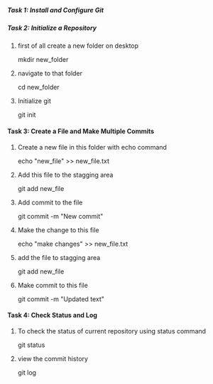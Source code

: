 ##### Task 1: Install and Configure Git







##### Task 2: Initialize a Repository

1. first of all create a new folder on desktop

     mkdir new_folder

2. navigate to that folder

    cd new_folder

3. Initialize git 

    git init



#### Task 3: Create a File and Make Multiple Commits

1. Create a new file in this folder with echo command

    echo "new_file" >> new_file.txt

2. Add this file to the stagging area

    git add new_file

3. Add commit to the file

    git commit -m "New commit"

4. Make the change to this file

    echo "make changes" >> new_file.txt

5. add the file to stagging area

    git add new_file

6. Make commit to this file

    git commit -m "Updated text"


#### Task 4: Check Status and Log

1. To check the status of current repository using status command

    git status 

2. view the commit history

    git log